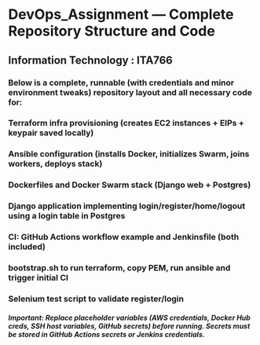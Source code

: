 # DevOps_Assignment — Complete Repository Structure and Code

## Information Technology : ITA766 

### Below is a complete, runnable (with credentials and minor environment tweaks) repository layout and all necessary code for:

### Terraform infra provisioning (creates EC2 instances + EIPs + keypair saved locally)

### Ansible configuration (installs Docker, initializes Swarm, joins workers, deploys stack)

### Dockerfiles and Docker Swarm stack (Django web + Postgres)

### Django application implementing login/register/home/logout using a login table in Postgres

### CI: GitHub Actions workflow example and Jenkinsfile (both included)

### bootstrap.sh to run terraform, copy PEM, run ansible and trigger initial CI

### Selenium test script to validate register/login

##### Important: Replace placeholder variables (AWS credentials, Docker Hub creds, SSH host variables, GitHub secrets) before running. Secrets must be stored in GitHub Actions secrets or Jenkins credentials.
